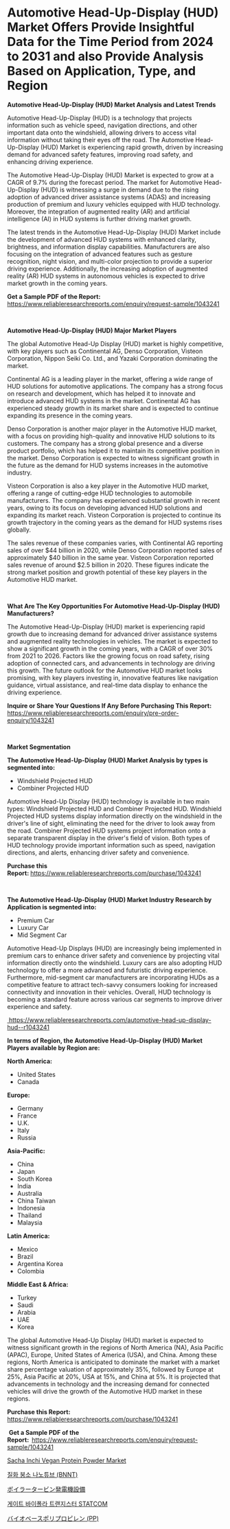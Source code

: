 <p><h1>Automotive Head-Up-Display (HUD) Market Offers Provide Insightful Data for the Time Period from 2024 to 2031 and also Provide Analysis Based on Application, Type, and Region</h1></p><p><strong>Automotive Head-Up-Display (HUD) Market Analysis and Latest Trends</strong></p>
<p><p>Automotive Head-Up-Display (HUD) is a technology that projects information such as vehicle speed, navigation directions, and other important data onto the windshield, allowing drivers to access vital information without taking their eyes off the road. The Automotive Head-Up-Display (HUD) Market is experiencing rapid growth, driven by increasing demand for advanced safety features, improving road safety, and enhancing driving experience.</p><p>The Automotive Head-Up-Display (HUD) Market is expected to grow at a CAGR of 9.7% during the forecast period. The market for Automotive Head-Up-Display (HUD) is witnessing a surge in demand due to the rising adoption of advanced driver assistance systems (ADAS) and increasing production of premium and luxury vehicles equipped with HUD technology. Moreover, the integration of augmented reality (AR) and artificial intelligence (AI) in HUD systems is further driving market growth.</p><p>The latest trends in the Automotive Head-Up-Display (HUD) Market include the development of advanced HUD systems with enhanced clarity, brightness, and information display capabilities. Manufacturers are also focusing on the integration of advanced features such as gesture recognition, night vision, and multi-color projection to provide a superior driving experience. Additionally, the increasing adoption of augmented reality (AR) HUD systems in autonomous vehicles is expected to drive market growth in the coming years.</p></p>
<p><strong>Get a Sample PDF of the Report:&nbsp;</strong> <a href="https://www.reliableresearchreports.com/enquiry/request-sample/1043241">https://www.reliableresearchreports.com/enquiry/request-sample/1043241</a></p>
<p>&nbsp;</p>
<p><strong>Automotive Head-Up-Display (HUD) Major Market Players</strong></p>
<p><p>The global Automotive Head-Up Display (HUD) market is highly competitive, with key players such as Continental AG, Denso Corporation, Visteon Corporation, Nippon Seiki Co. Ltd., and Yazaki Corporation dominating the market.</p><p>Continental AG is a leading player in the market, offering a wide range of HUD solutions for automotive applications. The company has a strong focus on research and development, which has helped it to innovate and introduce advanced HUD systems in the market. Continental AG has experienced steady growth in its market share and is expected to continue expanding its presence in the coming years.</p><p>Denso Corporation is another major player in the Automotive HUD market, with a focus on providing high-quality and innovative HUD solutions to its customers. The company has a strong global presence and a diverse product portfolio, which has helped it to maintain its competitive position in the market. Denso Corporation is expected to witness significant growth in the future as the demand for HUD systems increases in the automotive industry.</p><p>Visteon Corporation is also a key player in the Automotive HUD market, offering a range of cutting-edge HUD technologies to automobile manufacturers. The company has experienced substantial growth in recent years, owing to its focus on developing advanced HUD solutions and expanding its market reach. Visteon Corporation is projected to continue its growth trajectory in the coming years as the demand for HUD systems rises globally.</p><p>The sales revenue of these companies varies, with Continental AG reporting sales of over $44 billion in 2020, while Denso Corporation reported sales of approximately $40 billion in the same year. Visteon Corporation reported sales revenue of around $2.5 billion in 2020. These figures indicate the strong market position and growth potential of these key players in the Automotive HUD market.</p></p>
<p>&nbsp;</p>
<p><strong>What Are The Key Opportunities For Automotive Head-Up-Display (HUD) Manufacturers?</strong></p>
<p><p>The Automotive Head-Up-Display (HUD) market is experiencing rapid growth due to increasing demand for advanced driver assistance systems and augmented reality technologies in vehicles. The market is expected to show a significant growth in the coming years, with a CAGR of over 30% from 2021 to 2026. Factors like the growing focus on road safety, rising adoption of connected cars, and advancements in technology are driving this growth. The future outlook for the Automotive HUD market looks promising, with key players investing in, innovative features like navigation guidance, virtual assistance, and real-time data display to enhance the driving experience.</p></p>
<p><strong>Inquire or Share Your Questions If Any Before Purchasing This Report:</strong> <a href="https://www.reliableresearchreports.com/enquiry/pre-order-enquiry/1043241">https://www.reliableresearchreports.com/enquiry/pre-order-enquiry/1043241</a></p>
<p>&nbsp;</p>
<p><strong>Market Segmentation</strong></p>
<p><strong>The Automotive Head-Up-Display (HUD) Market Analysis by types is segmented into:</strong></p>
<p><ul><li>Windshield Projected HUD</li><li>Combiner Projected HUD</li></ul></p>
<p><p>Automotive Head-Up Display (HUD) technology is available in two main types: Windshield Projected HUD and Combiner Projected HUD. Windshield Projected HUD systems display information directly on the windshield in the driver's line of sight, eliminating the need for the driver to look away from the road. Combiner Projected HUD systems project information onto a separate transparent display in the driver's field of vision. Both types of HUD technology provide important information such as speed, navigation directions, and alerts, enhancing driver safety and convenience.</p></p>
<p><strong>Purchase this Report:&nbsp;</strong><a href="https://www.reliableresearchreports.com/purchase/1043241">https://www.reliableresearchreports.com/purchase/1043241</a></p>
<p>&nbsp;</p>
<p><strong>The Automotive Head-Up-Display (HUD) Market Industry Research by Application is segmented into:</strong></p>
<p><ul><li>Premium Car</li><li>Luxury Car</li><li>Mid Segment Car</li></ul></p>
<p><p>Automotive Head-Up Displays (HUD) are increasingly being implemented in premium cars to enhance driver safety and convenience by projecting vital information directly onto the windshield. Luxury cars are also adopting HUD technology to offer a more advanced and futuristic driving experience. Furthermore, mid-segment car manufacturers are incorporating HUDs as a competitive feature to attract tech-savvy consumers looking for increased connectivity and innovation in their vehicles. Overall, HUD technology is becoming a standard feature across various car segments to improve driver experience and safety.</p></p>
<p><a href="https://www.reliableresearchreports.com/automotive-head-up-display-hud--r1043241">&nbsp;https://www.reliableresearchreports.com/automotive-head-up-display-hud--r1043241</a></p>
<p><strong>In terms of Region, the Automotive Head-Up-Display (HUD) Market Players available by Region are:</strong></p>
<p>
    <p> <strong> North America: </strong>
        <ul>
            <li>United States</li>
            <li>Canada</li>
        </ul>
        </p> 
    <p> <strong> Europe: </strong>
        <ul>
            <li>Germany</li>
            <li>France</li>
            <li>U.K.</li>
            <li>Italy</li>
            <li>Russia</li>
        </ul>
        </p> 
    <p> <strong> Asia-Pacific: </strong>
        <ul>
            <li>China</li>
            <li>Japan</li>
            <li>South Korea</li>
            <li>India</li>
            <li>Australia</li>
            <li>China Taiwan</li>
            <li>Indonesia</li>
            <li>Thailand</li>
            <li>Malaysia</li>
        </ul>
        </p> 
    <p> <strong> Latin America: </strong>
        <ul>
            <li>Mexico</li>
            <li>Brazil</li>
            <li>Argentina Korea</li>
            <li>Colombia</li>
        </ul>
        </p> 
    <p> <strong> Middle East & Africa: </strong>
        <ul>
            <li>Turkey</li>
            <li>Saudi</li>
            <li>Arabia</li>
            <li>UAE</li>
            <li>Korea</li>
        </ul>
    </p>
    </p>
<p><p>The global Automotive Head-Up Display (HUD) market is expected to witness significant growth in the regions of North America (NA), Asia Pacific (APAC), Europe, United States of America (USA), and China. Among these regions, North America is anticipated to dominate the market with a market share percentage valuation of approximately 35%, followed by Europe at 25%, Asia Pacific at 20%, USA at 15%, and China at 5%. It is projected that advancements in technology and the increasing demand for connected vehicles will drive the growth of the Automotive HUD market in these regions.</p></p>
<p><strong>Purchase this Report: </strong><a href="https://www.reliableresearchreports.com/purchase/1043241">https://www.reliableresearchreports.com/purchase/1043241</a></p>
<p>&nbsp;<strong>Get a Sample PDF of the Report:&nbsp;&nbsp;</strong><a href="https://www.reliableresearchreports.com/enquiry/request-sample/1043241">https://www.reliableresearchreports.com/enquiry/request-sample/1043241</a></p>
<p><strong></strong></p>
<p><p><a href="https://github.com/brenzgnarento/Market-Research-Report-List-2/blob/main/sacha-inchi-vegan-protein-powder-market.md">Sacha Inchi Vegan Protein Powder Market</a></p><p><a href="https://github.com/emakpiahsopiah/Market-Research-Report-List-1/blob/main/499426984476.md">질화 붕소 나노튜브 (BNNT)</a></p><p><a href="https://github.com/DemarcusKuhlman/Market-Research-Report-List-1/blob/main/680873991660.md">ボイラータービン発電機設備</a></p><p><a href="https://github.com/joannescott9078/Market-Research-Report-List-1/blob/main/319944183740.md">게이트 바이폴라 트랜지스터 STATCOM</a></p><p><a href="https://github.com/lily-u-genius/Market-Research-Report-List-1/blob/main/863796291659.md">バイオベースポリプロピレン (PP)</a></p></p>
